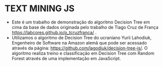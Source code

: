 # TEXT MINING JS

- Este é um trabalho de demonstração do algoritmo Decision Tree em cima da base de dados originada pelo trabalho de Tiago Cruz de França https://labcores.github.io/p_tcruzfranca/ .
- Utilizamos o algoritmo de Decision Tree do ucraniano Yurii Lahodiuk, Engenheiro de Software na Amazon
alemã que pode ser acessado através da página: https://github.com/lagodiuk/decision-tree-js/. O algoritmo realiza treino e classificação em Decision Tree com Random Forest através de uma implementação em JavaScript.
